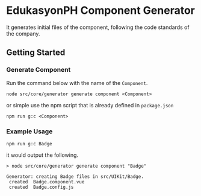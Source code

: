 # EdukasyonPH Component Generator

It generates initial files of the component, following the code standards of the company. 

## Getting Started

### Generate Component
Run the command below with the name of the `Component`.
```
node src/core/generator generate component <Component>
```
or simple use the npm script that is already defined in `package.json`
```
npm run g:c <Component>
```

### Example Usage

```
npm run g:c Badge
```
it would output the following.

```
> node src/core/generator generate component "Badge"

Generator: creating Badge files in src/UIKit/Badge.
 created  Badge.component.vue
 created  Badge.config.js
```